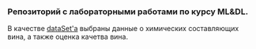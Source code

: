 ### Репозиторий с лабораторными работами по курсу ML&DL.

В качестве [dataSet'a](winequality-red.csv) выбраны данные о химических составляющих вина, а также 
оценка качетва вина.
